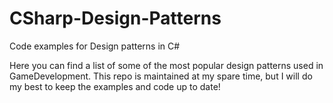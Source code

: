 # CSharp-Design-Patterns
Code examples for Design patterns in C#

Here you can find a list of some of the most popular design patterns used in GameDevelopment.
This repo is maintained at my spare time, but I will do my best to keep the examples and code up to date! 
